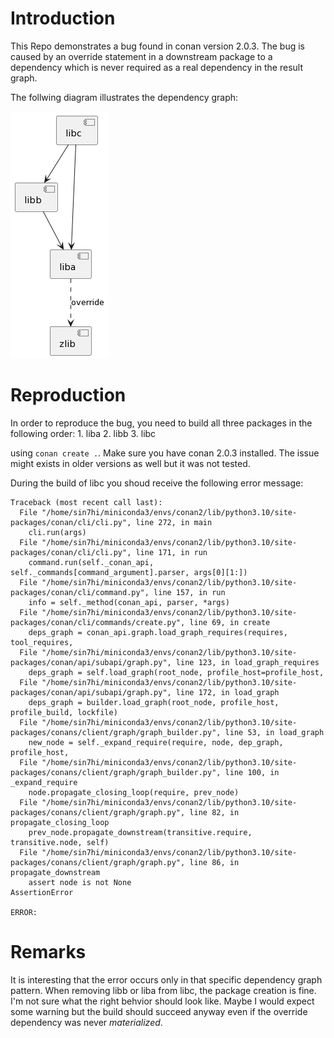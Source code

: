 # Introduction

This Repo demonstrates a bug found in conan version 2.0.3. The bug is caused by an override statement in a downstream package to a dependency which is never
required as a real dependency in the result graph. 

The follwing diagram illustrates the dependency graph:

![graph](graph.png)

# Reproduction

In order to reproduce the bug, you need to build all three packages in the following order: 
    1. liba
    2. libb
    3. libc

using `conan create .`. Make sure you have conan 2.0.3 installed. The issue might exists in older versions as well but it was not tested.

During the build of libc you shoud receive the following error message:

```
Traceback (most recent call last):
  File "/home/sin7hi/miniconda3/envs/conan2/lib/python3.10/site-packages/conan/cli/cli.py", line 272, in main
    cli.run(args)
  File "/home/sin7hi/miniconda3/envs/conan2/lib/python3.10/site-packages/conan/cli/cli.py", line 171, in run
    command.run(self._conan_api, self._commands[command_argument].parser, args[0][1:])
  File "/home/sin7hi/miniconda3/envs/conan2/lib/python3.10/site-packages/conan/cli/command.py", line 157, in run
    info = self._method(conan_api, parser, *args)
  File "/home/sin7hi/miniconda3/envs/conan2/lib/python3.10/site-packages/conan/cli/commands/create.py", line 69, in create
    deps_graph = conan_api.graph.load_graph_requires(requires, tool_requires,
  File "/home/sin7hi/miniconda3/envs/conan2/lib/python3.10/site-packages/conan/api/subapi/graph.py", line 123, in load_graph_requires
    deps_graph = self.load_graph(root_node, profile_host=profile_host,
  File "/home/sin7hi/miniconda3/envs/conan2/lib/python3.10/site-packages/conan/api/subapi/graph.py", line 172, in load_graph
    deps_graph = builder.load_graph(root_node, profile_host, profile_build, lockfile)
  File "/home/sin7hi/miniconda3/envs/conan2/lib/python3.10/site-packages/conans/client/graph/graph_builder.py", line 53, in load_graph
    new_node = self._expand_require(require, node, dep_graph, profile_host,
  File "/home/sin7hi/miniconda3/envs/conan2/lib/python3.10/site-packages/conans/client/graph/graph_builder.py", line 100, in _expand_require
    node.propagate_closing_loop(require, prev_node)
  File "/home/sin7hi/miniconda3/envs/conan2/lib/python3.10/site-packages/conans/client/graph/graph.py", line 82, in propagate_closing_loop
    prev_node.propagate_downstream(transitive.require, transitive.node, self)
  File "/home/sin7hi/miniconda3/envs/conan2/lib/python3.10/site-packages/conans/client/graph/graph.py", line 86, in propagate_downstream
    assert node is not None
AssertionError

ERROR:
```
# Remarks

It is interesting that the error occurs only in that specific dependency graph pattern. When removing libb or liba from libc, the package creation is fine.
I'm not sure what the right behvior should look like. Maybe I would expect some warning but the build should succeed anyway even if the override 
dependency was never *materialized*.
